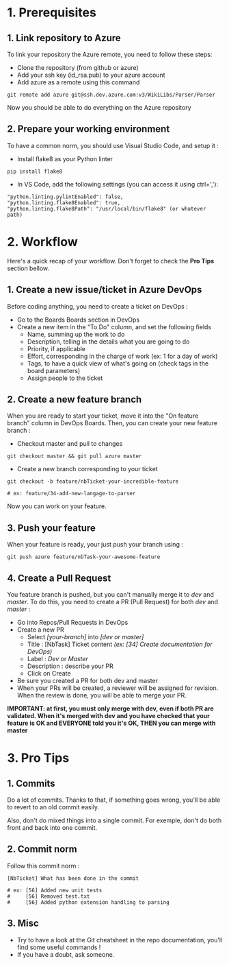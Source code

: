 # 1. Prerequisites

## 1. Link repository to Azure

To link your repository the Azure remote, you need to follow these steps:
- Clone the repository (from github or azure)
- Add your ssh key (id_rsa.pub) to your azure account
- Add azure as a remote using this command
```
git remote add azure git@ssh.dev.azure.com:v3/WikiLibs/Parser/Parser
```

Now you should be able to do everything on the Azure repository

## 2. Prepare your working environment

To have a common norm, you should use Visual Studio Code, and setup it :
- Install flake8 as your Python linter
```
pip install flake8
```
- In VS Code, add the following settings (you can access it using ctrl+','):
```
"python.linting.pylintEnabled": false,
"python.linting.flake8Enabled": true,
"python.linting.flake8Path": "/usr/local/bin/flake8" (or whatever path)
```

# 2. Workflow

Here's a quick recap of your workflow.
Don't forget to check the **Pro Tips** section bellow.

## 1. Create a new issue/ticket in Azure DevOps

Before coding anything, you need to create a ticket on DevOps :
- Go to the Boards Boards section in DevOps
- Create a new item in the "To Do" column, and set the following fields
    - Name, summing up the work to do
    - Description, telling in the details what you are going to do
    - Priority, if applicable
    - Effort, corresponding in the charge of work (ex: 1 for a day of work)
    - Tags, to have a quick view of what's going on (check tags in the board parameters)
    - Assign people to the ticket


## 2. Create a new feature branch

When you are ready to start your ticket, move it into the "On feature branch" column in DevOps Boards. Then, you can create your new feature branch :
- Checkout master and pull to changes
```
git checkout master && git pull azure master
```
- Create a new branch corresponding to your ticket
```
git checkout -b feature/nbTicket-your-incredible-feature

# ex: feature/34-add-new-langage-to-parser
```

Now you can work on your feature.

## 3. Push your feature

When your feature is ready, your just push your branch using :
```
git push azure feature/nbTask-your-awesome-feature
```

## 4. Create a Pull Request

You feature branch is pushed, but you can't manually merge it to *dev* and *master*. To do this, you need to create a PR (Pull Request) for both *dev* and *master* :
- Go into Repos/Pull Requests in DevOps
- Create a new PR
    - Select *[your-branch]* into *[dev or master]*
    - Title : [NbTask] Ticket content *(ex: [34] Create documentation for DevOps)*
    - Label : *Dev* or *Master*
    - Description : describe your PR
    - Click on Create
- Be sure you created a PR for both dev and master
- When your PRs will be created, a reviewer will be assigned for revision. When the review is done, you will be able to merge your PR.

**IMPORTANT: at first, you must only merge with dev, even if both PR are validated. When it's merged with dev and you have checked that your feature is OK and EVERYONE told you it's OK, THEN you can merge with master**

# 3. Pro Tips

## 1. Commits

Do a lot of commits. Thanks to that, if something goes wrong, you'll be able to revert to an old commit easily.

Also, don't do mixed things into a single commit. For exemple, don't do both front and back into one commit.

## 2. Commit norm

Follow this commit norm :
```
[NbTicket] What has been done in the commit

# ex: [56] Added new unit tests
#     [56] Removed test.txt
#     [56] Added python extension handling to parsing
```

## 3. Misc

- Try to have a look at the Git cheatsheet in the repo documentation, you'll find some useful commands !
- If you have a doubt, ask someone.